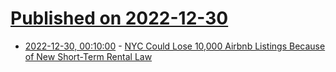 # [Published on 2022-12-30](index.md)

* [2022-12-30, 00:10:00](https://news.slashdot.org/story/22/12/29/2151240/nyc-could-lose-10000-airbnb-listings-because-of-new-short-term-rental-law?utm_source=rss1.0mainlinkanon&utm_medium=feed) - [NYC Could Lose 10,000 Airbnb Listings Because of New Short-Term Rental Law](https://news.slashdot.org/story/22/12/29/2151240/nyc-could-lose-10000-airbnb-listings-because-of-new-short-term-rental-law?utm_source=rss1.0mainlinkanon&utm_medium=feed)
